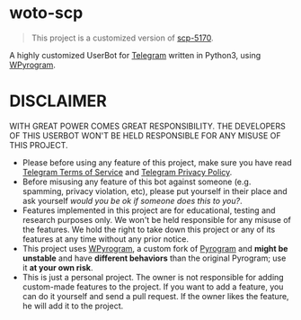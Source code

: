 # woto-scp

> This project is a customized version of [scp-5170](https://github.com/pokurt/SCP-5170).

A highly customized UserBot for [Telegram](https://telegram.org) written in Python3, using [WPyrogram](https://ALiwoto/WPyrogram).


# DISCLAIMER

WITH GREAT POWER COMES GREAT RESPONSIBILITY. THE DEVELOPERS OF THIS USERBOT WON'T BE HELD RESPONSIBLE FOR ANY MISUSE OF THIS PROJECT.
 - Please before using any feature of this project, make sure you have read [Telegram Terms of Service](https://telegram.org/tos) and [Telegram Privacy Policy](https://telegram.org/privacy).
 - Before misusing any feature of this bot against someone (e.g. spamming, privacy violation, etc), please put yourself in their place and ask yourself _would you be ok if someone does this to you?_.
 - Features implemented in this project are for educational, testing and research purposes only. We won't be held responsible for any misuse of the features. We hold the right to take down this project or any of its features at any time without any prior notice.
 - This project uses [WPyrogram](https://ALiwoto/WPyrogram), a custom fork of [Pyrogram](https://pyrogram/pyrogram) and **might be unstable** and have **different behaviors** than the original Pyrogram; use it **at your own risk**.
 - This is just a personal project. The owner is not responsible for adding custom-made features to the project. If you want to add a feature, you can do it yourself and send a pull request. If the owner likes the feature, he will add it to the project.

